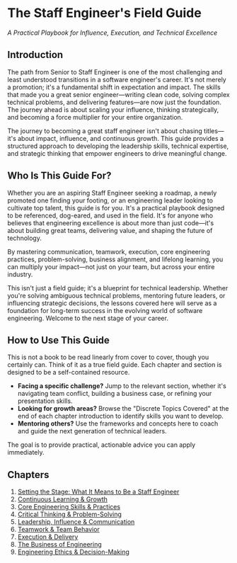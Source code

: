 # The Staff Engineer's Field Guide

*A Practical Playbook for Influence, Execution, and Technical Excellence*

## Introduction

The path from Senior to Staff Engineer is one of the most challenging and least understood transitions in a software engineer's career. It's not merely a promotion; it's a fundamental shift in expectation and impact. The skills that made you a great senior engineer—writing clean code, solving complex technical problems, and delivering features—are now just the foundation. The journey ahead is about scaling your influence, thinking strategically, and becoming a force multiplier for your entire organization.

The journey to becoming a great staff engineer isn't about chasing titles—it's about impact, influence, and continuous growth. This guide provides a structured approach to developing the leadership skills, technical expertise, and strategic thinking that empower engineers to drive meaningful change.

## Who Is This Guide For?

Whether you are an aspiring Staff Engineer seeking a roadmap, a newly promoted one finding your footing, or an engineering leader looking to cultivate top talent, this guide is for you. It's a practical playbook designed to be referenced, dog-eared, and used in the field. It's for anyone who believes that engineering excellence is about more than just code—it's about building great teams, delivering value, and shaping the future of technology.

By mastering communication, teamwork, execution, core engineering practices, problem-solving, business alignment, and lifelong learning, you can multiply your impact—not just on your team, but across your entire industry.

This isn't just a field guide; it's a blueprint for technical leadership. Whether you're solving ambiguous technical problems, mentoring future leaders, or influencing strategic decisions, the lessons covered here will serve as a foundation for long-term success in the evolving world of software engineering. Welcome to the next stage of your career.

## How to Use This Guide

This is not a book to be read linearly from cover to cover, though you certainly can. Think of it as a true field guide. Each chapter and section is designed to be a self-contained resource.

* **Facing a specific challenge?** Jump to the relevant section, whether it's navigating team conflict, building a business case, or refining your presentation skills.
* **Looking for growth areas?** Browse the "Discrete Topics Covered" at the end of each chapter introduction to identify skills you want to develop.
* **Mentoring others?** Use the frameworks and concepts here to coach and guide the next generation of technical leaders.

The goal is to provide practical, actionable advice you can apply immediately.

## Chapters

1. [Setting the Stage: What It Means to Be a Staff Engineer](field-guide/intro/index.md)
2. [Continuous Learning & Growth](field-guide/learning/index.md)
3. [Core Engineering Skills & Practices](field-guide/engineering/index.md)
4. [Critical Thinking & Problem-Solving](field-guide/thinking/index.md)
5. [Leadership, Influence & Communication](field-guide/leadership/index.md)
6. [Teamwork & Team Behavior](field-guide/teamwork/index.md)
7. [Execution & Delivery](field-guide/execution/index.md)
8. [The Business of Engineering](field-guide/business/index.md)
9. [Engineering Ethics & Decision-Making](field-guide/ethics/index.md)
